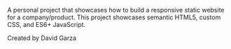 A personal project that showcases how to build a responsive static website for a company/product. This project showcases semantic HTML5, custom CSS, and ES6+ JavaScript. 

Created by David Garza